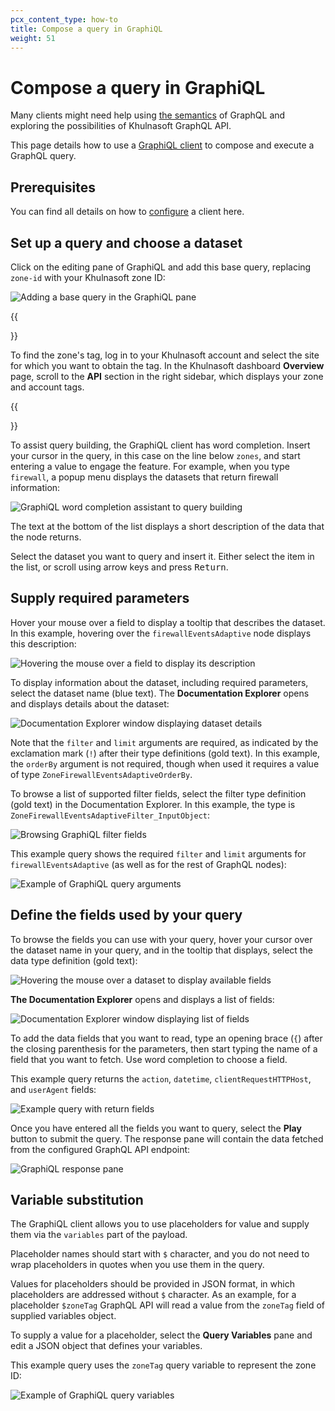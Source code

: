 ```yaml
---
pcx_content_type: how-to
title: Compose a query in GraphiQL
weight: 51
---
```


# Compose a query in GraphiQL

Many clients might need help using [the semantics][1] of GraphQL and exploring
the possibilities of Khulnasoft GraphQL API.

This page details how to use a [GraphiQL client][2] to compose and execute a
GraphQL query.

## Prerequisites

You can find all details on how to [configure][3] a client here.

## Set up a query and choose a dataset

Click on the editing pane of GraphiQL and add this base query, replacing
`zone-id` with your Khulnasoft zone ID:

![Adding a base query in the GraphiQL pane][4]

{{<Aside type="note" header="Note">}}

To find the zone's tag, log in to your Khulnasoft account and select the site for
which you want to obtain the tag. In the Khulnasoft dashboard **Overview** page,
scroll to the **API** section in the right sidebar, which displays your zone and
account tags.

{{</Aside>}}

To assist query building, the GraphiQL client has word completion. Insert your
cursor in the query, in this case on the line below `zones`, and start entering
a value to engage the feature. For example, when you type `firewall`, a popup
menu displays the datasets that return firewall information:

![GraphiQL word completion assistant to query building][5]

The text at the bottom of the list displays a short description of the data that
the node returns.

Select the dataset you want to query and insert it. Either select the item in the
list, or scroll using arrow keys and press <kbd>Return</kbd>.

## Supply required parameters

Hover your mouse over a field to display a tooltip that describes the dataset.
In this example, hovering over the `firewallEventsAdaptive` node displays this
description:

![Hovering the mouse over a field to display its description][6]

To display information about the dataset, including required parameters, select
the dataset name (blue text). The **Documentation Explorer** opens and displays
details about the dataset:

![Documentation Explorer window displaying dataset details][7]

Note that the `filter` and `limit` arguments are required, as indicated by the
exclamation mark (`!`) after their type definitions (gold text). In this
example, the `orderBy` argument is not required, though when used it requires a
value of type `ZoneFirewallEventsAdaptiveOrderBy`.

To browse a list of supported filter fields, select the filter type definition
(gold text) in the Documentation Explorer. In this example, the type is
`ZoneFirewallEventsAdaptiveFilter_InputObject`:

![Browsing GraphiQL filter fields][8]

This example query shows the required `filter` and `limit` arguments for
`firewallEventsAdaptive` (as well as for the rest of GraphQL nodes):

![Example of GraphiQL query arguments][9]

## Define the fields used by your query

To browse the fields you can use with your query, hover your cursor over the
dataset name in your query, and in the tooltip that displays, select the data
type definition (gold text):

![Hovering the mouse over a dataset to display available fields][10]

**The Documentation Explorer** opens and displays a list of fields:

![Documentation Explorer window displaying list of fields][11]

To add the data fields that you want to read, type an opening brace (`{`) after
the closing parenthesis for the parameters, then start typing the name of a
field that you want to fetch. Use word completion to choose a field.

This example query returns the `action`, `datetime`, `clientRequestHTTPHost`,
and `userAgent` fields:

![Example query with return fields][12]

Once you have entered all the fields you want to query, select the **Play**
button to submit the query. The response pane will contain the data fetched from
the configured GraphQL API endpoint:

![GraphiQL response pane][13]

## Variable substitution

The GraphiQL client allows you to use placeholders for value and supply them via
the `variables` part of the payload.

Placeholder names should start with `$` character, and you do not need to wrap
placeholders in quotes when you use them in the query.

Values for placeholders should be provided in JSON format, in which placeholders
are addressed without `$` character. As an example, for a placeholder `$zoneTag`
GraphQL API will read a value from the `zoneTag` field of supplied variables
object.

To supply a value for a placeholder, select the **Query Variables** pane and edit
a JSON object that defines your variables.

This example query uses the `zoneTag` query variable to represent the zone ID:

![Example of GraphiQL query variables][14]

[1]: </analytics/graphql-api/getting-started/querying-basics/>
[2]: <https://github.com/graphql/graphiql/tree/main/packages/graphiql#readme>
[3]: </analytics/graphql-api/getting-started/authentication/graphql-client-headers/>
[4]: </images/analytics/graphiql-base-query.png>
[5]: </images/analytics/graphiql-word-completion.png>
[6]: </images/analytics/graphiql-set-up-base-query.png>
[7]: </images/analytics/graphiql-parameters.png>
[8]: </images/analytics/graphiql-filter-fields.png>
[9]: </images/analytics/graphiql-filter-values.png>
[10]: </images/analytics/graphiql-set-up-base-query.png>
[11]: </images/analytics/graphiql-return-fields.png>
[12]: </images/analytics/graphiql-query-return-field-values.png>
[13]: </images/analytics/create-query-fw-data-set-play.png>
[14]: </images/analytics/graphiql-query-variables.png>
